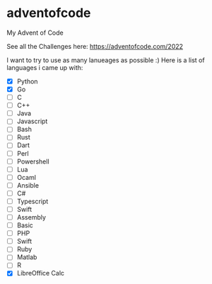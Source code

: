 # adventofcode
My Advent of Code

See all the Challenges here: https://adventofcode.com/2022

I want to try to use as many lanueages as possible :) Here is a list of languages i came up with:

- [x] Python
- [x] Go
- [ ] C
- [ ] C++
- [ ] Java
- [ ] Javascript
- [ ] Bash
- [ ] Rust
- [ ] Dart
- [ ] Perl
- [ ] Powershell
- [ ] Lua
- [ ] Ocaml
- [ ] Ansible
- [ ] C#
- [ ] Typescript
- [ ] Swift
- [ ] Assembly
- [ ] Basic
- [ ] PHP
- [ ] Swift
- [ ] Ruby
- [ ] Matlab
- [ ] R
- [x] LibreOffice Calc
